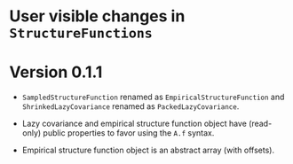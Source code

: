 # User visible changes in `StructureFunctions`

# Version 0.1.1

- `SampledStructureFunction` renamed as `EmpiricalStructureFunction` and
  `ShrinkedLazyCovariance` renamed as `PackedLazyCovariance`.

- Lazy covariance and empirical structure function object have (read-only)
  public properties to favor using the `A.f` syntax.

- Empirical structure function object is an abstract array (with offsets).
